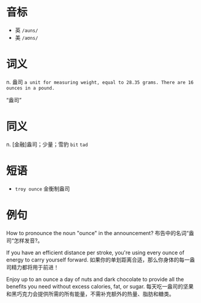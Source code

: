# 音标

- 英 `/auns/`
- 美 `/aʊns/`

# 词义

n. 盎司
`a unit for measuring weight, equal to 28.35 grams. There are 16 ounces in a pound.`



“盎司”

# 同义

n. [金融]盎司；少量；雪豹
`bit` `tad`

# 短语

- `troy ounce` 金衡制盎司

# 例句

How to pronounce the noun "ounce" in the announcement?
布告中的名词“盎司“怎样发音?。

If you have an efficient distance per stroke, you're using every ounce of energy to carry yourself forward.
如果你的单划距离合适，那么你身体的每一盎司精力都将用于前进！

Enjoy up to an ounce a day of nuts and dark chocolate to provide all the benefits you need without excess calories, fat, or sugar.
每天吃一盎司的坚果和黑巧克力会提供所需的所有能量，不需补充额外的热量、脂肪和糖类。


